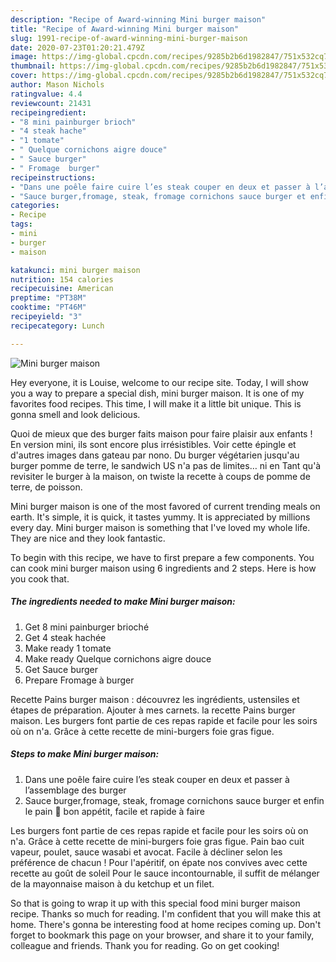 ```yaml
---
description: "Recipe of Award-winning Mini burger maison"
title: "Recipe of Award-winning Mini burger maison"
slug: 1991-recipe-of-award-winning-mini-burger-maison
date: 2020-07-23T01:20:21.479Z
image: https://img-global.cpcdn.com/recipes/9285b2b6d1982847/751x532cq70/mini-burger-maison-photo-principale-de-la-recette.jpg
thumbnail: https://img-global.cpcdn.com/recipes/9285b2b6d1982847/751x532cq70/mini-burger-maison-photo-principale-de-la-recette.jpg
cover: https://img-global.cpcdn.com/recipes/9285b2b6d1982847/751x532cq70/mini-burger-maison-photo-principale-de-la-recette.jpg
author: Mason Nichols
ratingvalue: 4.4
reviewcount: 21431
recipeingredient:
- "8 mini painburger brioch"
- "4 steak hache"
- "1 tomate"
- " Quelque cornichons aigre douce"
- " Sauce burger"
- " Fromage  burger"
recipeinstructions:
- "Dans une poêle faire cuire l’es steak couper en deux et passer à l’assemblage des burger"
- "Sauce burger,fromage, steak, fromage cornichons sauce burger et enfin le pain 🥯 bon appétit, facile et rapide à faire"
categories:
- Recipe
tags:
- mini
- burger
- maison

katakunci: mini burger maison 
nutrition: 154 calories
recipecuisine: American
preptime: "PT38M"
cooktime: "PT46M"
recipeyield: "3"
recipecategory: Lunch

---
```



![Mini burger maison](https://img-global.cpcdn.com/recipes/9285b2b6d1982847/751x532cq70/mini-burger-maison-photo-principale-de-la-recette.jpg)

Hey everyone, it is Louise, welcome to our recipe site. Today, I will show you a way to prepare a special dish, mini burger maison. It is one of my favorites food recipes. This time, I will make it a little bit unique. This is gonna smell and look delicious.

Quoi de mieux que des burger faits maison pour faire plaisir aux enfants ! En version mini, ils sont encore plus irrésistibles. Voir cette épingle et d&#39;autres images dans gateau par nono. Du burger végétarien jusqu&#39;au burger pomme de terre, le sandwich US n&#39;a pas de limites… ni en Tant qu&#39;à revisiter le burger à la maison, on twiste la recette à coups de pomme de terre, de poisson.

Mini burger maison is one of the most favored of current trending meals on earth. It's simple, it is quick, it tastes yummy. It is appreciated by millions every day. Mini burger maison is something that I've loved my whole life. They are nice and they look fantastic.


To begin with this recipe, we have to first prepare a few components. You can cook mini burger maison using 6 ingredients and 2 steps. Here is how you cook that.

<!--inarticleads1-->

##### The ingredients needed to make Mini burger maison:

1. Get 8 mini painburger brioché
1. Get 4 steak hachée
1. Make ready 1 tomate
1. Make ready  Quelque cornichons aigre douce
1. Get  Sauce burger
1. Prepare  Fromage à burger


Recette Pains burger maison : découvrez les ingrédients, ustensiles et étapes de préparation. Ajouter à mes carnets. la recette Pains burger maison. Les burgers font partie de ces repas rapide et facile pour les soirs où on n&#39;a. Grâce à cette recette de mini-burgers foie gras figue. 

<!--inarticleads2-->

##### Steps to make Mini burger maison:

1. Dans une poêle faire cuire l’es steak couper en deux et passer à l’assemblage des burger
1. Sauce burger,fromage, steak, fromage cornichons sauce burger et enfin le pain 🥯 bon appétit, facile et rapide à faire


Les burgers font partie de ces repas rapide et facile pour les soirs où on n&#39;a. Grâce à cette recette de mini-burgers foie gras figue. Pain bao cuit vapeur, poulet, sauce wasabi et avocat. Facile à décliner selon les préférence de chacun ! Pour l&#39;apéritif, on épate nos convives avec cette recette au goût de soleil Pour le sauce incontournable, il suffit de mélanger de la mayonnaise maison à du ketchup et un filet. 

So that is going to wrap it up with this special food mini burger maison recipe. Thanks so much for reading. I'm confident that you will make this at home. There's gonna be interesting food at home recipes coming up. Don't forget to bookmark this page on your browser, and share it to your family, colleague and friends. Thank you for reading. Go on get cooking!
